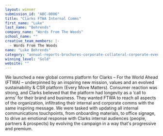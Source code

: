 ```yaml
---
layout: winner
submission_id: "ABC-0006"
title: "Clarks FTWA Internal Comms"
first_name: "Luke"
last_name: "Behrends"
company_name: "Words From The Woods"
school_name: ""
creative_team_members: |-
  - Words From The Woods
name: "Luke Behrends"
category: "annual-reports-brochures-corporate-collateral-corporate-event-design"
winning_level: "Gold"
website: ""
---
```


We launched a new global comms platform for Clarks – For the World Ahead (FTWA) – underpinned by an inspiring new mission, values and an evolved sustainability & CSR platform (Every Move Matters). Consumer reaction was strong, and Clarks believed that the platform had longevity as a ‘call to arms' for their brand and business. They wanted FTWA to reach all aspects of the organization, infiltrating their internal and corporate comms with the same inspiring message. We were tasked with updating all internal communications touchpoints, from onboarding materials, to office signage, to drive an emotional response with Clarks internal audiences (people, partners & prospects) by evolving the campaign in a way that's progressive and premium.
